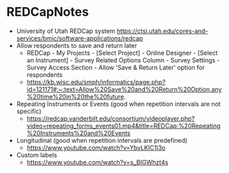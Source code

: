 # REDCapNotes

* University of Utah REDCap system https://ctsi.utah.edu/cores-and-services/bmic/software-applications/redcap
* Allow respondents to save and return later
  * REDCap - My Projects - [Select Project] - Online Designer - [Select an Instrument] - Survey Related Options Column - Survey Settings - Survey Access Section - Allow 'Save & Return Later' option for respondents
  * https://kb.wisc.edu/smph/informatics/page.php?id=121171#:~:text=Allow%20Save%20and%20Return%20Option,any%20time%20in%20the%20future.
* Repeating Instruments or Events (good when repetition intervals are not specific)
  * https://redcap.vanderbilt.edu/consortium/videoplayer.php?video=repeating_forms_events01.mp4&title=REDCap:%20Repeating%20Instruments%20and%20Events
* Longitudinal (good when repetition intervals are predefined)
  * https://www.youtube.com/watch?v=YbvLKIC1l3o
* Custom labels
  * https://www.youtube.com/watch?v=s_BIGWhzt4s
